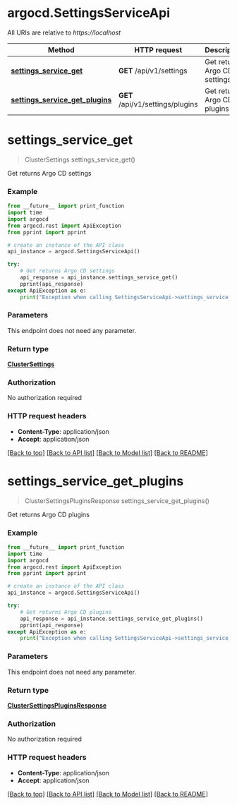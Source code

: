 # argocd.SettingsServiceApi

All URIs are relative to *https://localhost*

Method | HTTP request | Description
------------- | ------------- | -------------
[**settings_service_get**](SettingsServiceApi.md#settings_service_get) | **GET** /api/v1/settings | Get returns Argo CD settings
[**settings_service_get_plugins**](SettingsServiceApi.md#settings_service_get_plugins) | **GET** /api/v1/settings/plugins | Get returns Argo CD plugins


# **settings_service_get**
> ClusterSettings settings_service_get()

Get returns Argo CD settings

### Example
```python
from __future__ import print_function
import time
import argocd
from argocd.rest import ApiException
from pprint import pprint

# create an instance of the API class
api_instance = argocd.SettingsServiceApi()

try:
    # Get returns Argo CD settings
    api_response = api_instance.settings_service_get()
    pprint(api_response)
except ApiException as e:
    print("Exception when calling SettingsServiceApi->settings_service_get: %s\n" % e)
```

### Parameters
This endpoint does not need any parameter.

### Return type

[**ClusterSettings**](ClusterSettings.md)

### Authorization

No authorization required

### HTTP request headers

 - **Content-Type**: application/json
 - **Accept**: application/json

[[Back to top]](#) [[Back to API list]](../README.md#documentation-for-api-endpoints) [[Back to Model list]](../README.md#documentation-for-models) [[Back to README]](../README.md)

# **settings_service_get_plugins**
> ClusterSettingsPluginsResponse settings_service_get_plugins()

Get returns Argo CD plugins

### Example
```python
from __future__ import print_function
import time
import argocd
from argocd.rest import ApiException
from pprint import pprint

# create an instance of the API class
api_instance = argocd.SettingsServiceApi()

try:
    # Get returns Argo CD plugins
    api_response = api_instance.settings_service_get_plugins()
    pprint(api_response)
except ApiException as e:
    print("Exception when calling SettingsServiceApi->settings_service_get_plugins: %s\n" % e)
```

### Parameters
This endpoint does not need any parameter.

### Return type

[**ClusterSettingsPluginsResponse**](ClusterSettingsPluginsResponse.md)

### Authorization

No authorization required

### HTTP request headers

 - **Content-Type**: application/json
 - **Accept**: application/json

[[Back to top]](#) [[Back to API list]](../README.md#documentation-for-api-endpoints) [[Back to Model list]](../README.md#documentation-for-models) [[Back to README]](../README.md)

